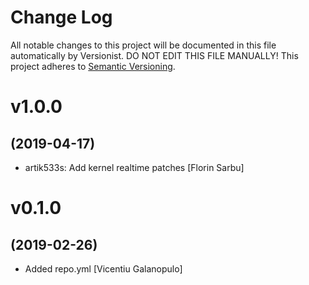 # Change Log

All notable changes to this project will be documented in this file
automatically by Versionist. DO NOT EDIT THIS FILE MANUALLY!
This project adheres to [Semantic Versioning](http://semver.org/).

# v1.0.0
## (2019-04-17)

* artik533s: Add kernel realtime patches [Florin Sarbu]

# v0.1.0
## (2019-02-26)

* Added repo.yml [Vicentiu Galanopulo]
